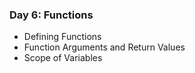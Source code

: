 ### Day 6: Functions
- Defining Functions
- Function Arguments and Return Values
- Scope of Variables
